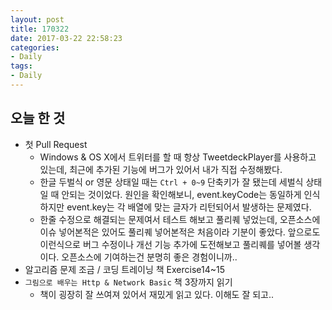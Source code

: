 ```yaml
---
layout: post
title: 170322
date: 2017-03-22 22:58:23
categories:
- Daily
tags:
- Daily
---
```


## 오늘 한 것

* 첫 Pull Request
  * Windows & OS X에서 트위터를 할 때 항상 TweetdeckPlayer를 사용하고 있는데, 최근에 추가된 기능에 버그가 있어서 내가 직접 수정해봤다.
  * 한글 두벌식 or 영문 상태일 때는 `Ctrl + 0~9` 단축키가 잘 됐는데 세벌식 상태일 때 안되는 것이었다. 원인을 확인해보니, event.keyCode는 동일하게 인식하지만 event.key는 각 배열에 맞는 글자가 리턴되어서 발생하는 문제였다.
  * 한줄 수정으로 해결되는 문제여서 테스트 해보고 풀리퀘 넣었는데, 오픈소스에 이슈 넣어본적은 있어도 풀리퀘 넣어본적은 처음이라 기분이 좋았다. 앞으로도 이런식으로 버그 수정이나 개선 기능 추가에 도전해보고 풀리퀘를 넣어볼 생각이다. 오픈소스에 기여하는건 분명히 좋은 경험이니까..
* 알고리즘 문제 조금 / 코딩 트레이닝 책 Exercise14~15
* `그림으로 배우는 Http & Network Basic` 책 3장까지 읽기
  * 책이 굉장히 잘 쓰여져 있어서 재밌게 읽고 있다. 이해도 잘 되고..
